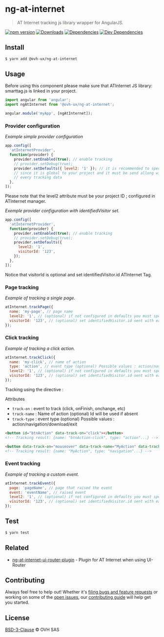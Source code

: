 # ng-at-internet

> AT Internet tracking js library wrapper for AngularJS.

[![npm version](https://badgen.net/npm/v/@ovh-ux/ng-at-internet)](https://www.npmjs.com/package/@ovh-ux/ng-at-internet) [![Downloads](https://badgen.net/npm/dt/@ovh-ux/ng-at-internet)](https://npmjs.com/package/@ovh-ux/ng-at-internet) [![Dependencies](https://badgen.net/david/dep/ovh/manager/packages/components/ng-at-internet)](https://npmjs.com/package/@ovh-ux/ng-at-internet?activeTab=dependencies) [![Dev Dependencies](https://badgen.net/david/dev/ovh/manager/packages/components/ng-at-internet)](https://npmjs.com/package/@ovh-ux/ng-at-internet?activeTab=dependencies)

## Install

```sh
$ yarn add @ovh-ux/ng-at-internet
```

## Usage

Before using this component please make sure that ATInternet JS library: smarttag.js is linked in your project.

```js
import angular from 'angular';
import ngAtInternet from '@ovh-ux/ng-at-internet';

angular.module('myApp', [ngAtInternet]);
```

### Provider configuration

*Example simple provider configuration*

```js
app.config([
  'atInternetProvider',
  function(provider) {
    provider.setEnabled(true); // enable tracking
    // provider.setDebug(true);
    provider.setDefaults({ level2: '1' }); // it is recommended to specify the level2 attribute as a default value
    // since it is global to your project and it must be send allong with
    // every tracking data
  },
]);
```

Please note that the level2 attribute must be your project ID ; configured in ATInternet manager.

*Exemple provider configuration with identifiedVisitor set.*

```js
app.config([
  'atInternetProvider',
  function(provider) {
    provider.setEnabled(true); // enable tracking
    // provider.setDebug(true);
    provider.setDefaults({
      level2: '1',
      visitorId: '123',
    });
  },
]);
```

Notice that visitorId is optional and set identifiedVisitor.id ATInternet Tag.

### Page tracking

*Example of tracking a single page.*

```js
atInternet.trackPage({
  name: 'my-page', // page name
  level2: '1', // (optional) if not configured in defaults you must specify your project id
  visitorId: '123', // (optional) set identifiedVisitor.id sent with each hit
});
```

### Click tracking

*Example of tracking a click action.*

```js
atInternet.trackClick({
  name: 'my-click', // name of action
  type: 'action', // event type (optional) Possible values : action/navigation/download/exit
  level2: '1', // (optional) if not configured in defaults you must specify your project id
  visitorId: '123', // (optional) set identifiedVisitor.id sent with each hit
});
```
Tracking using the directive :

Attributes
- `track-on` : event to track (click, onFinish, onchange, etc)
- `track-name` : Name of action (optional) Id will be used if absent
- `track-type` : event type (optional) Possible values : action/navigation/download/exit

```html
<button id="btnAction" data-track-on="click"></button>
<!-- Tracking result: {name: "btnAction-click", type: "action"...} -->

<button data-track-on="mouseover" data-track-name="MyAction" data-track-type="navigation"></button>
<!-- Tracking result: {name: "MyAction", type: "navigation"...} -->

```

### Event tracking

*Example of tracking a custom event.*

```js
atInternet.trackEvent({
  page: 'pageName', // page that raised the event
  event: 'eventName', // raised event
  level2: '1', // (optional) if not configured in defaults you must specify your project id
  visitorId: '123', // (optional) set identifiedVisitor.id sent with each hit
});
```

## Test

```sh
$ yarn test
```

## Related

- [ng-at-internet-ui-router-plugin](https://github.com/ovh/manager/tree/master/packages/components/ng-at-internet-ui-router-plugin) - Plugin for AT Internet when using UI-Router

## Contributing

Always feel free to help out! Whether it's [filing bugs and feature requests](https://github.com/ovh/manager/issues/new) or working on some of the [open issues](https://github.com/ovh/manager/issues), our [contributing guide](https://github.com/ovh/manager/blob/master/CONTRIBUTING.md) will help get you started.

## License

[BSD-3-Clause](LICENSE) © OVH SAS
